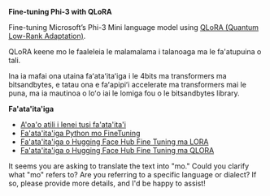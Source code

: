 <!--
CO_OP_TRANSLATOR_METADATA:
{
  "original_hash": "2f0858a9f2cc1889ab0e90cb9c63c044",
  "translation_date": "2025-04-04T13:27:30+00:00",
  "source_file": "md\\03.FineTuning\\FineTuning_Qlora.md",
  "language_code": "mo"
}
-->
**Fine-tuning Phi-3 with QLoRA**

Fine-tuning Microsoft’s Phi-3 Mini language model using [QLoRA (Quantum Low-Rank Adaptation)](https://github.com/artidoro/qlora). 

QLoRA keene mo le faaleleia le malamalama i talanoaga ma le fa'atupuina o tali.

Ina ia mafai ona utaina faʻataʻitaʻiga i le 4bits ma transformers ma bitsandbytes, e tatau ona e faʻapipiʻi accelerate ma transformers mai le puna, ma ia mautinoa o loʻo iai le lomiga fou o le bitsandbytes library.

**Fa'ata'ita'iga**
- [A'oa'o atili i lenei tusi fa'ata'ita'i](../../../../code/03.Finetuning/Phi_3_Inference_Finetuning.ipynb)
- [Fa'ata'ita'iga Python mo FineTuning](../../../../code/03.Finetuning/FineTrainingScript.py)
- [Fa'ata'ita'iga o Hugging Face Hub Fine Tuning ma LORA](../../../../code/03.Finetuning/Phi-3-finetune-lora-python.ipynb)
- [Fa'ata'ita'iga o Hugging Face Hub Fine Tuning ma QLORA](../../../../code/03.Finetuning/Phi-3-finetune-qlora-python.ipynb)

It seems you are asking to translate the text into "mo." Could you clarify what "mo" refers to? Are you referring to a specific language or dialect? If so, please provide more details, and I'd be happy to assist!
